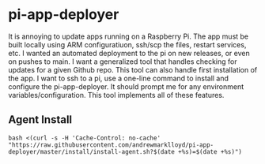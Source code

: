 # pi-app-deployer

It is annoying to update apps running on a Raspberry Pi. The app must be built locally using ARM configuratiuon, ssh/scp the files, restart services, etc. I wanted an automated deployment to the pi on new releases, or even on pushes to main. I want a generalized tool that handles checking for updates for a given Github repo. This tool can also handle first installation of the app. I want to ssh to a pi, use a one-line command to install and configure the pi-app-deployer. It should prompt me for any environment variables/configuration. This tool implements all of these features.


## Agent Install

```
bash <(curl -s -H 'Cache-Control: no-cache' "https://raw.githubusercontent.com/andrewmarklloyd/pi-app-deployer/master/install/install-agent.sh?$(date +%s)=$(date +%s)")
```

